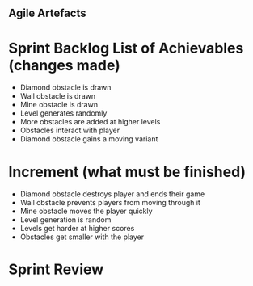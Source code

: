 ## Agile Artefacts
# Sprint Backlog List of Achievables (changes made)
* Diamond obstacle is drawn
* Wall obstacle is drawn
* Mine obstacle is drawn
* Level generates randomly
* More obstacles are added at higher levels
* Obstacles interact with player
* Diamond obstacle gains a moving variant
# Increment (what must be finished)
* Diamond obstacle destroys player and ends their game
* Wall obstacle prevents players from moving through it
* Mine obstacle moves the player quickly
* Level generation is random
* Levels get harder at higher scores
* Obstacles get smaller with the player
# Sprint Review
